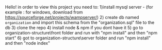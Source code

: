 Hello!
in order to view this project you need to:
	1)install mysql server - (for example : for windows, download from https://sourceforge.net/projects/wampserver/)
	2) create db named `organization` and import this schema from the "organization.sql" file to the db 
	3) clone the repo
	4) install node & npm if you dont have it
	5) go to organization-structure\front folder and run with "npm install" and then "npm start" 
	6) got to organization-structure\server folder and run "npm install" and then "node index"
